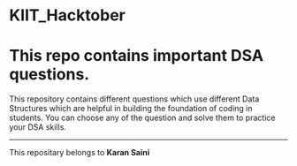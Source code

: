 # KIIT_Hacktober
# This repo contains important DSA questions.

This repository contains different questions which use different Data Structures which are helpful in building the foundation of coding in students.
You can choose any of the question and solve them to practice your DSA skills.

---
This repositary belongs to **Karan Saini**